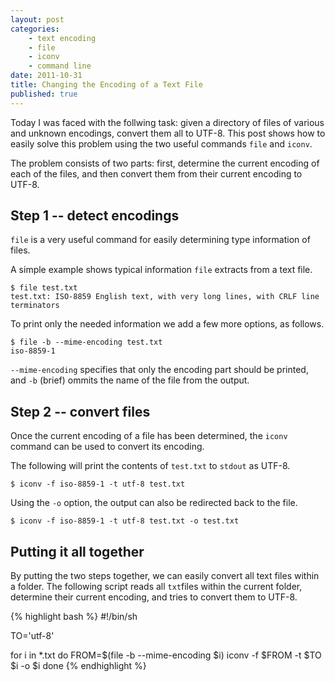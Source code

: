 ```yaml
---
layout: post
categories: 
    - text encoding
    - file
    - iconv
    - command line
date: 2011-10-31
title: Changing the Encoding of a Text File
published: true
---
```


Today I was faced with the follwing task: given a directory of files of various and unknown encodings, convert them all to UTF-8.
This post shows how to easily solve this problem using the two useful commands `file` and `iconv`.

The problem consists of two parts: first, determine the current encoding of each of the files, and then convert them from their current encoding to UTF-8.

## Step 1 -- detect encodings

`file` is a very useful command for easily determining type information of files.

A simple example shows typical information `file` extracts from a text file.

    $ file test.txt
    test.txt: ISO-8859 English text, with very long lines, with CRLF line terminators

To print only the needed information we add a few more options, as follows.

    $ file -b --mime-encoding test.txt
    iso-8859-1
    
`--mime-encoding` specifies that only the encoding part should be printed, and `-b` (brief) ommits the name of the file from the output.

## Step 2 -- convert files

Once the current encoding of a file has been determined, the `iconv` command can be used to convert its encoding.

The following will print the contents of `test.txt` to `stdout` as UTF-8.

    $ iconv -f iso-8859-1 -t utf-8 test.txt
    
Using the `-o` option, the output can also be redirected back to the file.

    $ iconv -f iso-8859-1 -t utf-8 test.txt -o test.txt

## Putting it all together

By putting the two steps together, we can easily convert all text files within a folder.
The following script reads all `txt`files within the current folder, determine their current encoding, and tries to convert them to UTF-8.

{% highlight bash %}
#!/bin/sh

TO='utf-8'

for i in *.txt
do
    FROM=$(file -b --mime-encoding $i)
    iconv -f $FROM -t $TO $i -o $i
done
{% endhighlight %}
    
<!-- end preview -->

